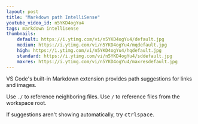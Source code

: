 ```yaml
---
layout: post
title: "Markdown path IntelliSense"
youtube_video_id: n5YKD4ogYu4
tags: markdown intellisense
thumbnails:
    default: https://i.ytimg.com/vi/n5YKD4ogYu4/default.jpg
    medium: https://i.ytimg.com/vi/n5YKD4ogYu4/mqdefault.jpg
    high: https://i.ytimg.com/vi/n5YKD4ogYu4/hqdefault.jpg
    standard: https://i.ytimg.com/vi/n5YKD4ogYu4/sddefault.jpg
    maxres: https://i.ytimg.com/vi/n5YKD4ogYu4/maxresdefault.jpg
---
```


VS Code's built-in Markdown extension provides path suggestions for links and images.

Use `./` to reference neighboring files. Use `/` to reference files from the workspace root.

If suggestions aren't showing automatically, try <kbd>ctrl</kbd><kbd>space</kbd>.